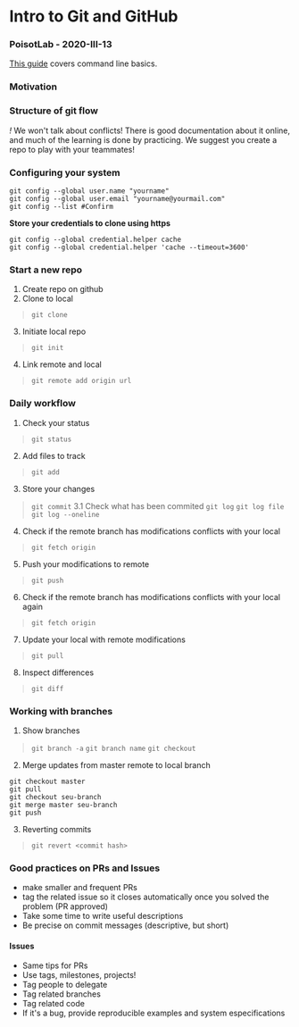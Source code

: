 # Intro to Git and GitHub
### PoisotLab - 2020-III-13

[This guide](https://github.com/kguidonimartins/studygroup-ufg/blob/master/guia-de-referencia.md#trabalhando-com-branches) covers command line basics.

### Motivation
### Structure of git flow
*!* We won't talk about conflicts! There is good documentation about it online, and much of the learning is done by practicing. We suggest you create a repo to play with your teammates!

### Configuring your system  
```
git config --global user.name "yourname"
git config --global user.email "yourname@yourmail.com"
git config --list #Confirm
```  

**Store your credentials to clone using https**  
```
git config --global credential.helper cache
git config --global credential.helper 'cache --timeout=3600'
```

### Start a new repo  
1. Create repo on github
2. Clone to local
> `git clone`
3. Initiate local repo
> `git init`
4. Link remote and local
> `git remote add origin url`

### Daily workflow
1. Check your status
> `git status`
2. Add files to track
> `git add`
3. Store your changes
> `git commit`
3.1 Check what has been commited
> `git log`
> `git log file`
> `git log --oneline`
4. Check if the remote branch has modifications conflicts with your local
> `git fetch origin`
5. Push your modifications to remote
> `git push`
6. Check if the remote branch has modifications conflicts with your local again
> `git fetch origin`
7. Update your local with remote modifications
> `git pull`
8. Inspect differences
> `git diff`

### Working with branches
1. Show branches
> `git branch -a`
> `git branch name`
> `git checkout`

2. Merge updates from master remote to local branch
```
git checkout master
git pull
git checkout seu-branch
git merge master seu-branch
git push
```
3. Reverting commits
> `git revert <commit hash>`


### Good practices on PRs and Issues
- make smaller and frequent PRs
- tag the related issue so it closes automatically once you solved the problem (PR approved)
- Take some time to write useful descriptions
- Be precise on commit messages (descriptive, but short)

#### Issues
- Same tips for PRs
- Use tags, milestones, projects!
- Tag people to delegate
- Tag related branches
- Tag related code
- If it's a bug, provide reproducible examples and system especifications


